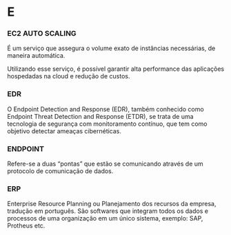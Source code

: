 # E

### EC2 AUTO SCALING

É um serviço que assegura o volume exato de instâncias necessárias, de maneira automática.

Utilizando esse serviço, é possível garantir alta performance das aplicações hospedadas na cloud e redução de custos.

### EDR

O Endpoint Detection and Response (EDR), também conhecido como Endpoint Threat Detection and Response (ETDR), se trata de uma tecnologia de segurança com monitoramento contínuo, que tem como objetivo detectar ameaças cibernéticas.

### ENDPOINT

Refere-se a duas “pontas” que estão se comunicando através de um protocolo de comunicação de dados.

### ERP

Enterprise Resource Planning ou Planejamento dos recursos da empresa, tradução em português. São softwares que integram todos os dados e processos de uma organização em um único sistema, exemplo: SAP, Protheus etc.
